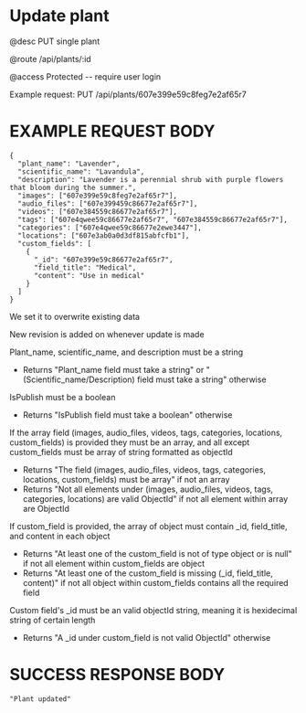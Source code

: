 # Update plant
@desc PUT single plant

@route /api/plants/:id

@access Protected -- require user login

Example request: PUT /api/plants/607e399e59c8feg7e2af65r7

# EXAMPLE REQUEST BODY
```
{
  "plant_name": "Lavender",
  "scientific_name": "Lavandula",
  "description": "Lavender is a perennial shrub with purple flowers that bloom during the summer.",
  "images": ["607e399e59c8feg7e2af65r7"],
  "audio_files": ["607e399459c86677e2af65r7"],
  "videos": ["607e384559c86677e2af65r7"],
  "tags": ["607e4qwee59c86677e2af65r7", "607e384559c86677e2af65r7"],
  "categories": ["607e4qwee59c86677e2ewe3447"],
  "locations": ["607e3ab0a0d3df815abfcfb1"],
  "custom_fields": [
    {
      "_id": "607e399e59c86677e2af65r7",
      "field_title": "Medical",
      "content": "Use in medical"
    }
  ]
}
```

We set it to overwrite existing data

New revision is added on whenever update is made

Plant_name, scientific_name, and description must be a string
- Returns "Plant_name field must take a string" or "(Scientific_name/Description) field must take a string" otherwise

IsPublish must be a boolean
- Returns "IsPublish field must take a boolean" otherwise

If the array field (images, audio_files, videos, tags, categories, locations, custom_fields) is provided they must be an array, and all except custom_fields must be array of string formatted as objectId
- Returns "The field (images, audio_files, videos, tags, categories, locations, custom_fields) must be array" if not an array
- Returns "Not all elements under (images, audio_files, videos, tags, categories, locations) are valid ObjectId" if not all element within array are ObjectId

If custom_field is provided, the array of object must contain _id, field_title, and content in each object
- Returns "At least one of the custom_field is not of type object or is null" if not all element within custom_fields are object
- Returns "At least one of the custom_field is missing (_id, field_title, content)" if not all object within custom_fields contains all the required field

Custom field's _id must be an valid objectId string, meaning it is hexidecimal string of certain length
- Returns "A _id under custom_field is not valid ObjectId" otherwise

# SUCCESS RESPONSE BODY
```
"Plant updated"
```